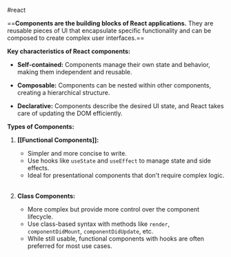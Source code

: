 #react 

==**Components are the building blocks of React applications.** They are reusable pieces of UI that encapsulate specific functionality and can be composed to create complex user interfaces.==

**Key characteristics of React components:**

- **Self-contained:** Components manage their own state and behavior, making them independent and reusable.  
    
- **Composable:** Components can be nested within other components, creating a hierarchical structure.  
    
- **Declarative:** Components describe the desired UI state, and React takes care of updating the DOM efficiently.  
    

**Types of Components:**

1. **[[Functional Components]]:**
    
    - Simpler and more concise to write.
    - Use hooks like `useState` and `useEffect` to manage state and side effects.
    - Ideal for presentational components that don't require complex logic.  
        
2. **Class Components:**
    
    - More complex but provide more control over the component lifecycle.
    - Use class-based syntax with methods like `render`, `componentDidMount`, `componentDidUpdate`, etc.
    - While still usable, functional components with hooks are often preferred for most use cases.